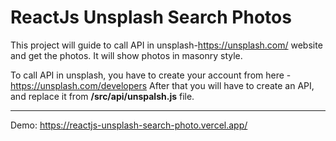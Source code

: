 # ReactJs Unsplash Search Photos

This project will guide to call API in unsplash-https://unsplash.com/ website and get the photos. It will show photos in masonry style.

To call API in unsplash, you have to create your account from here - https://unsplash.com/developers
After that you will have to create an API, and replace it from **/src/api/unspalsh.js** file.

***

Demo: https://reactjs-unsplash-search-photo.vercel.app/
